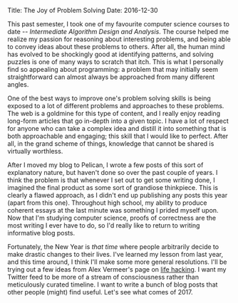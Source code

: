 Title: The Joy of Problem Solving
Date: 2016-12-30

This past semester, I took one of my favourite computer science courses to date -- _Intermediate Algorithm Design and Analysis_. The course helped me realize my passion for reasoning about interesting problems, and being able to convey ideas about these problems to others. After all, the human mind has evolved to be shockingly good at identifying patterns, and solving puzzles is one of many ways to scratch that itch. This is what I personally find so appealing about programming: a problem that may initially seem straightforward can almost always be approached from many different angles.

One of the best ways to improve one's problem solving skills is being exposed to a lot of different problems and approaches to these problems. The web is a goldmine for this type of content, and I really enjoy reading long-form articles that go in-depth into a given topic. I have a lot of respect for anyone who can take a complex idea and distill it into something that is both approachable and engaging; this skill that I would like to perfect. After all, in the grand scheme of things, knowledge that cannot be shared is virtually worthless.

After I moved my blog to Pelican, I wrote a few posts of this sort of explanatory nature, but haven't done so over the past couple of years. I think the problem is that whenever I set out to get some writing done, I imagined the final product as some sort of grandiose thinkpiece. This is clearly a flawed approach, as I didn't end up publishing any posts this year (apart from this one). Throughout high school, my ability to produce coherent essays at the last minute was something I prided myself upon. Now that I'm studying computer science, proofs of correctness are the most writing I ever have to do, so I'd really like to return to writing informative blog posts.

Fortunately, the New Year is _that time_ where people arbitrarily decide to make drastic changes to their lives. I've learned my lesson from last year, and this time around, I think I'll make some more general resolutions. I'll be trying out a few ideas from Alex Vermeer's page on [life hacking](https://alexvermeer.com/life-hacking/). I want my Twitter feed to be more of a stream of consciousness rather than meticulously curated timeline. I want to write a bunch of blog posts that other people (might) find useful. Let's see what comes of 2017.
